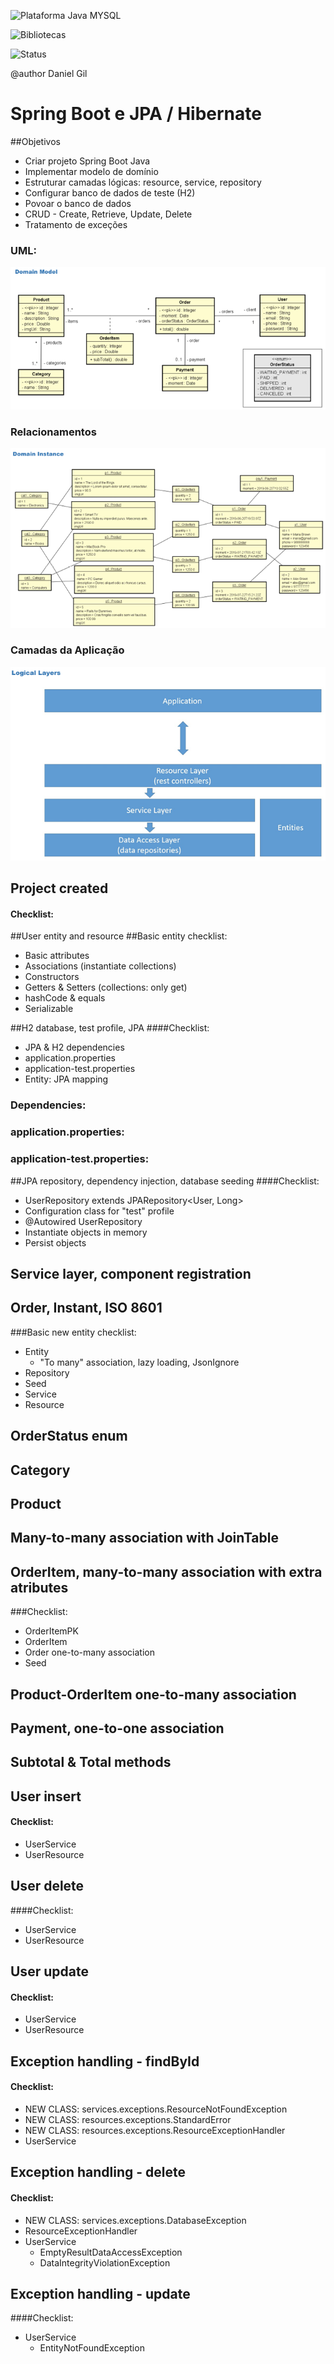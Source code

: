 ![Plataforma Java MYSQL](https://img.shields.io/badge/Platforms-Java-blue) 

![Bibliotecas](https://img.shields.io/badge/Libraries-Maven%2C%20JPA%2C%20Hibernate%2C%20Xampp-6f42c1)
 

![Status](https://img.shields.io/badge/status-estável-brightgreen)

@author Daniel Gil

# Spring Boot e JPA / Hibernate

##Objetivos 
- Criar projeto Spring Boot Java 
- Implementar modelo de domínio 
- Estruturar camadas lógicas: resource, service, repository 
- Configurar banco de dados de teste (H2) 
- Povoar o banco de dados 
- CRUD - Create, Retrieve, Update, Delete 
- Tratamento de exceções

### UML:
<p align="center">
  <img src="src/Sreenshots/UML.png" alt="MainAOO" />
</p>

### Relacionamentos
<p align="center">
  <img src="src/Sreenshots/Relacionamentos.png" alt="MainAOO" />
</p>

### Camadas da Aplicação
<p align="center">
  <img src="src/Sreenshots/LogicalLayer.png" alt="MainAOO" />
</p>

## Project created 
#### Checklist: 
##User entity and resource 
##Basic entity checklist: 
- Basic attributes 
- Associations (instantiate collections) 
- Constructors 
- Getters & Setters (collections: only get) 
- hashCode & equals 
- Serializable 

##H2 database, test profile, JPA 
####Checklist: 
- JPA & H2 dependencies 
- application.properties 
- application-test.properties 
- Entity: JPA mapping 

### Dependencies: 
### application.properties: 
### application-test.properties:

##JPA repository, dependency injection, database seeding 
####Checklist: 
- UserRepository extends JPARepository<User, Long> 
- Configuration class for "test" profile 
- @Autowired UserRepository 
- Instantiate objects in memory 
- Persist objects

## Service layer, component registration 
## Order, Instant, ISO 8601 
###Basic new entity checklist: 
- Entity 
	- "To many" association, lazy loading, JsonIgnore 
- Repository 
- Seed 
- Service 
- Resource

## OrderStatus enum 
## Category
## Product 
## Many-to-many association with JoinTable 
## OrderItem, many-to-many association with extra atributes
###Checklist: 
- OrderItemPK 
- OrderItem 
- Order one-to-many association 
- Seed

## Product-OrderItem one-to-many association 
## Payment, one-to-one association 
## Subtotal & Total methods 
## User insert
#### Checklist: 
- UserService 
- UserResource

## User delete 
####Checklist: 
- UserService 
- UserResource 
  
## User update 
#### Checklist: 
- UserService 
- UserResource

## Exception handling - findById 
#### Checklist: 
- NEW CLASS: services.exceptions.ResourceNotFoundException 
- NEW CLASS: resources.exceptions.StandardError 
- NEW CLASS: resources.exceptions.ResourceExceptionHandler 
- UserService 
 
## Exception handling - delete 
#### Checklist: 
- NEW CLASS: services.exceptions.DatabaseException 
- ResourceExceptionHandler 
- UserService 
	- EmptyResultDataAccessException 
	- DataIntegrityViolationException 

## Exception handling - update 
####Checklist: 
- UserService 
	- EntityNotFoundException